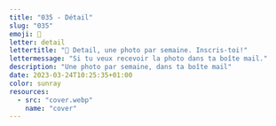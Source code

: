 ```yaml
---
title: "035 - Détail"
slug: "035"
emoji: 👀
letter: detail
lettertitle: "👀 Detail, une photo par semaine. Inscris-toi!"
lettermessage: "Si tu veux recevoir la photo dans ta boîte mail."
description: "Une photo par semaine, dans ta boîte mail"
date: 2023-03-24T10:25:35+01:00
color: sunray
resources:
  - src: "cover.webp"
    name: "cover"
---
```


